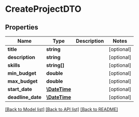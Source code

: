 # CreateProjectDTO

## Properties
Name | Type | Description | Notes
------------ | ------------- | ------------- | -------------
**title** | **string** |  | [optional] 
**description** | **string** |  | [optional] 
**skills** | **string[]** |  | [optional] 
**min_budget** | **double** |  | [optional] 
**max_budget** | **double** |  | [optional] 
**start_date** | [**\DateTime**](\DateTime.md) |  | [optional] 
**deadline_date** | [**\DateTime**](\DateTime.md) |  | [optional] 

[[Back to Model list]](../../README.md#documentation-for-models) [[Back to API list]](../../README.md#documentation-for-api-endpoints) [[Back to README]](../../README.md)


